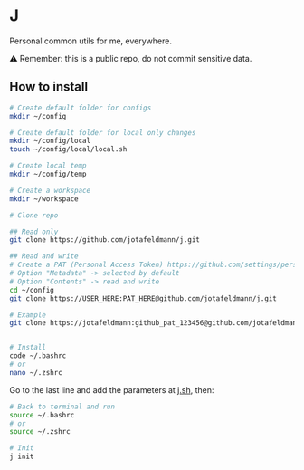 # J

Personal common utils for me, everywhere.

⚠️ Remember: this is a public repo, do not commit sensitive data.

## How to install

```bash
# Create default folder for configs
mkdir ~/config

# Create default folder for local only changes
mkdir ~/config/local
touch ~/config/local/local.sh

# Create local temp
mkdir ~/config/temp

# Create a workspace
mkdir ~/workspace

# Clone repo

## Read only
git clone https://github.com/jotafeldmann/j.git

## Read and write
# Create a PAT (Personal Access Token) https://github.com/settings/personal-access-tokens
# Option "Metadata" -> selected by default
# Option "Contents" -> read and write
cd ~/config
git clone https://USER_HERE:PAT_HERE@github.com/jotafeldmann/j.git

# Example
git clone https://jotafeldmann:github_pat_123456@github.com/jotafeldmann/j.git


# Install
code ~/.bashrc
# or
nano ~/.zshrc
```

Go to the last line and add the parameters at [j.sh](./j.sh), then:

```bash
# Back to terminal and run
source ~/.bashrc
# or
source ~/.zshrc

# Init
j init

```
